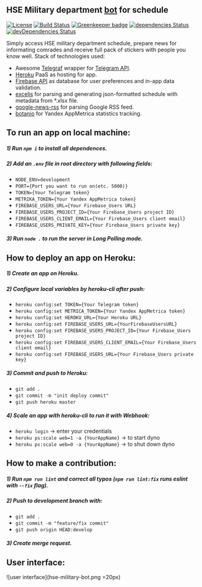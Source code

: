 ## HSE Military department [bot](https://t.me/hse_military_bot) for schedule
[![License](https://img.shields.io/badge/license-Apache--2.0-blue.svg)](https://github.com/mvshmakov/hse-military-bot/blob/master/LICENSE)
[![Build Status](https://travis-ci.org/mvshmakov/hse-military-bot.svg?branch=master)](https://travis-ci.org/mvshmakov/hse-military-bot)
[![Greenkeeper badge](https://badges.greenkeeper.io/mvshmakov/hse-military-bot.svg)](https://greenkeeper.io/)
[![dependencies Status](https://david-dm.org/mvshmakov/hse-military-bot/master/status.svg)](https://david-dm.org/mvshmakov/hse-military-bot/master)
[![devDependencies Status](https://david-dm.org/mvshmakov/hse-military-bot/master/dev-status.svg)](https://david-dm.org/mvshmakov/hse-military-bot/master?type=dev)


Simply access HSE military department schedule, prepare news for informating comrades and receive full pack of stickers with people you know well.
Stack of technologies used: 
* Awesome [Telegraf](http://telegraf.js.org/) wrapper for [Telegram API](https://core.telegram.org/).
* [Heroku](https://heroku.com/) PaaS as hosting for app.
* [Firebase API](https://firebase.google.com/) as database for user preferences and in-app data validation.
* [exceljs](https://github.com/guyonroche/exceljs) for parsing and generating json-formatted schedule with metadata from \*.xlsx file.
* [google-news-rss](https://github.com/brh55/google-news-rss) for parsing Google RSS feed.
* [botanio](http://botan.io/) for Yandex AppMetrica statistics tracking.

## To run an app on local machine:
##### 1) Run `npm i` to install all dependences.
##### 2) Add an `.env` file in root directory with following fields:
* `NODE_ENV=development`
* `PORT={Port you want to run on(etc. 5000)}`
* `TOKEN={Your Telegram token}`
* `METRIKA_TOKEN={Your Yandex AppMetrica token}`
* `FIREBASE_USERS_URL={Your Firebase_Users URL}`
* `FIREBASE_USERS_PROJECT_ID={Your Firebase_Users project ID}`
* `FIREBASE_USERS_CLIENT_EMAIL={Your Firebase_Users client email}`
* `FIREBASE_USERS_PRIVATE_KEY={Your Firebase_Users private key}`
##### 3) Run `node .` to run the server in Long Polling mode.

## How to deploy an app on Heroku:
##### 1) Create an app on Heroku.
##### 2) Configure local variables by heroku-cli after push:
* `heroku config:set TOKEN={Your Telegram token}`
* `heroku config:set METRICA_TOKEN={Your Yandex AppMetrica token}`
* `heroku config:set HEROKU_URL={Your Heroku URL}`
* `heroku config:set FIREBASE_USERS_URL={YourFirebaseUsersURL}`
* `heroku config:set FIREBASE_USERS_PROJECT_ID={Your Firebase_Users project ID}`
* `heroku config:set FIREBASE_USERS_CLIENT_EMAIL={Your Firebase_Users client email}`
* `heroku config:set FIREBASE_USERS_URL={Your Firebase_Users private key}`
##### 3) Commit and push to Heroku:
* `git add .`
* `git commit -m "init deploy commit"`
* `git push heroku master`
##### 4) Scale an app with heroku-cli to run it with Webhook:
* `heroku login` -> enter your credentials
* `heroku ps:scale web=1 -a {YourAppName}` -> to start dyno
* `heroku ps:scale web=0 -a {YourAppName}` -> to shut down dyno

## How to make a contribution:
##### 1) Run `npm run lint` and correct all typos (`npm run lint:fix` runs eslint with `--fix` flag).
##### 2) Push to development branch with:
* `git add .`
* `git commit -m "feature/fix commit"`
* `git push origin HEAD:develop`
##### 3) Create merge request.

## User interface:
![user interface](hse-military-bot.png =20px)
